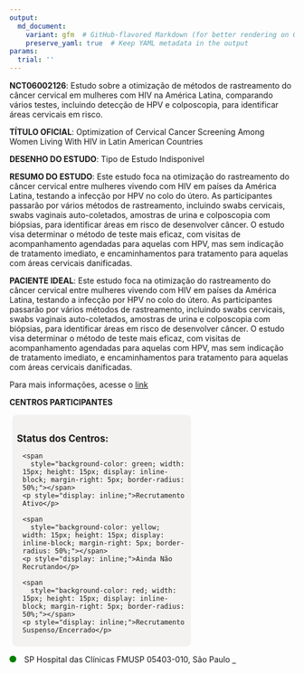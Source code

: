 ```yaml
---
output: 
  md_document:
    variant: gfm  # GitHub-flavored Markdown (for better rendering on GitHub)
    preserve_yaml: true  # Keep YAML metadata in the output
params:
  trial: ''
---
```


**NCT06002126**: Estudo sobre a otimização de métodos de rastreamento do
câncer cervical em mulheres com HIV na América Latina, comparando vários
testes, incluindo detecção de HPV e colposcopia, para identificar áreas
cervicais em risco.

**TÍTULO OFICIAL**: Optimization of Cervical Cancer Screening Among
Women Living With HIV in Latin American Countries

**DESENHO DO ESTUDO**: Tipo de Estudo Indisponivel

**RESUMO DO ESTUDO**: Este estudo foca na otimização do rastreamento do
câncer cervical entre mulheres vivendo com HIV em países da América
Latina, testando a infecção por HPV no colo do útero. As participantes
passarão por vários métodos de rastreamento, incluindo swabs cervicais,
swabs vaginais auto-coletados, amostras de urina e colposcopia com
biópsias, para identificar áreas em risco de desenvolver câncer. O
estudo visa determinar o método de teste mais eficaz, com visitas de
acompanhamento agendadas para aquelas com HPV, mas sem indicação de
tratamento imediato, e encaminhamentos para tratamento para aquelas com
áreas cervicais danificadas.

**PACIENTE IDEAL**: Este estudo foca na otimização do rastreamento do
câncer cervical entre mulheres vivendo com HIV em países da América
Latina, testando a infecção por HPV no colo do útero. As participantes
passarão por vários métodos de rastreamento, incluindo swabs cervicais,
swabs vaginais auto-coletados, amostras de urina e colposcopia com
biópsias, para identificar áreas em risco de desenvolver câncer. O
estudo visa determinar o método de teste mais eficaz, com visitas de
acompanhamento agendadas para aquelas com HPV, mas sem indicação de
tratamento imediato, e encaminhamentos para tratamento para aquelas com
áreas cervicais danificadas.

Para mais informações, acesse o
[link](https://clinicaltrials.gov/ct2/show/NCT06002126)

**CENTROS PARTICIPANTES**

<div style="margin-bottom: 8px; margin-left: 5px; padding: 8px; max-width: 300px; background-color: #f3f2f1; border-radius: 8px;">

<h4 style="font-size: 1.2em; font-weight: bold; margin-bottom: 10px;">
Status dos Centros:
</h4>

<div style="margin-left: 10px;">

    <span 
      style="background-color: green; width: 15px; height: 15px; display: inline-block; margin-right: 5px; border-radius: 50%;"></span>
    <p style="display: inline;">Recrutamento Ativo</p>

</div>

<div style="margin-left: 10px;">

    <span 
      style="background-color: yellow; width: 15px; height: 15px; display: inline-block; margin-right: 5px; border-radius: 50%;"></span>
    <p style="display: inline;">Ainda Não Recrutando</p>

</div>

<div style="margin-left: 10px;">

    <span 
      style="background-color: red; width: 15px; height: 15px; display: inline-block; margin-right: 5px; border-radius: 50%;"></span>
    <p style="display: inline;">Recrutamento Suspenso/Encerrado</p>

</div>

</div>

<span style="display: inline-block; width: 12px; height: 12px; border-radius: 50%; margin-right: 10px; padding-bottom: 0px; background-color: green;"></span>
SP Hospital das Clínicas FMUSP 05403-010, São Paulo
<span style="color: #2E4A7F; text-decoration: none; font-weight: 500; font-size: 0.8">[REPORTAR
ERRO](https://flazar.shinyapps.io/formsapp?study_nct_id=NCT06002126&location_id=UNIVERSITYOFSAOPAULOSAOPAULO05403911BRAZIL&location_full_name=Hospital%20das%20Cl%C3%ADnicas%20FMUSP%2C%2005403-010%2C%20S%C3%A3o%20Paulo&form_type=Reportar%20Erro)</span>

